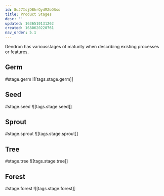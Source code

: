 ```yaml
---
id: 8uJ7IsjD8hrQydMZoOSso
title: Product Stages
desc: ''
updated: 1636510131262
created: 1630620220761
nav_order: 5.1
---
```


Dendron has variousstages of maturity when describing existing processes or features.

## Germ
#stage.germ
![[tags.stage.germ]]

## Seed
#stage.seed
![[tags.stage.seed]]

## Sprout
#stage.sprout
![[tags.stage.sprout]]

## Tree
#stage.tree
![[tags.stage.tree]]

## Forest
#stage.forest
![[tags.stage.forest]]
